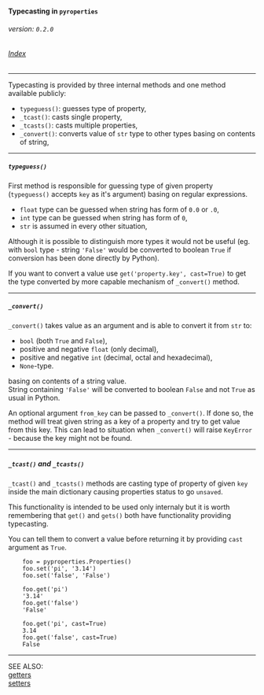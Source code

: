 #### Typecasting in ```pyroperties```
###### _version: ```0.2.0```_

###### [Index](index.mdown)
----


Typecasting is provided by three internal methods and one method available publicly:  


*   ```typeguess()```: guesses type of property,
*   ```_tcast()```: casts single property,
*   ```_tcasts()```: casts multiple properties,
*   ```_convert()```: converts value of ```str``` type to other types basing on contents of string,


----

##### ```typeguess()```


First method is responsible for guessing type of given property (```typeguess()``` accepts ```key``` as it's argument) 
basing on regular expressions. 


*   ```float``` type can be guessed when string has form of ```0.0``` or ```.0```,
*   ```int``` type can be guessed when string has form of ```0```,
*   ```str``` is assumed in every other situation,

Although it is possible to distinguish more types it would not be useful 
(eg. with ```bool``` type - string ```'False'``` would be converted to boolean ```True``` if conversion has been done directly by Python). 

If you want to convert a value use ```get('property.key', cast=True)``` to get the type converted by 
more capable mechanism of ```_convert()``` method.


----

##### ```_convert()```


```_convert()``` takes value as an argument and is able to convert it from ```str``` to: 

*   ```bool``` (both ```True``` and ```False```), 
*   positive and negative ```float``` (only decimal), 
*   positive and negative ```int``` (decimal, octal and hexadecimal), 
*   ```None```-type.

basing on contents of a string value.  
String containing ```'False'``` will be converted to boolean ```False``` and not ```True``` as usual in Python.  

An optional argument ```from_key``` can be passed to ```_convert()```. If done so, the method will treat given string as a key of a property and 
try to get value from this key. This can lead to situation when ```_convert()``` will raise ```KeyError``` - because the key might not be found.


----

##### ```_tcast()``` and ```_tcasts()```


```_tcast()``` and ```_tcasts()``` methods are casting type of property of given ```key``` inside the main dictionary causing properties status to go ```unsaved```.


This functionality is intended to be used only internaly but it is worth remembering that  ```get()``` and ```gets()``` both 
have functionality providing typecasting. 

You can tell them to convert a value before returning it by providing ```cast``` argument as ```True```.  


        foo = pyproperties.Properties()
        foo.set('pi', '3.14')
        foo.set('false', 'False')

        foo.get('pi')
        '3.14'
        foo.get('false')
        'False'

        foo.get('pi', cast=True)
        3.14
        foo.get('false', cast=True)
        False


----

SEE ALSO:  
[getters](getters.txt)  
[setters](setters.txt)
